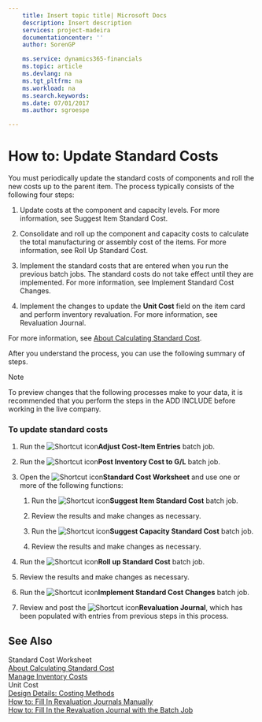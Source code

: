 ```yaml
---
    title: Insert topic title| Microsoft Docs
    description: Insert description
    services: project-madeira
    documentationcenter: ''
    author: SorenGP

    ms.service: dynamics365-financials
    ms.topic: article
    ms.devlang: na
    ms.tgt_pltfrm: na
    ms.workload: na
    ms.search.keywords:
    ms.date: 07/01/2017
    ms.author: sgroespe

---
```

# How to: Update Standard Costs
You must periodically update the standard costs of components and roll the new costs up to the parent item. The process typically consists of the following four steps:  
  
1.  Update costs at the component and capacity levels. For more information, see Suggest Item Standard Cost.  
  
2.  Consolidate and roll up the component and capacity costs to calculate the total manufacturing or assembly cost of the items. For more information, see Roll Up Standard Cost.  
  
3.  Implement the standard costs that are entered when you run the previous batch jobs. The standard costs do not take effect until they are implemented. For more information, see Implement Standard Cost Changes.  
  
4.  Implement the changes to update the **Unit Cost** field on the item card and perform inventory revaluation. For more information, see Revaluation Journal.  
  
 For more information, see [About Calculating Standard Cost](../about-calculating-standard-cost.md).  
  
 After you understand the process, you can use the following summary of steps.  
  
> [!NOTE]  
>  To preview changes that the following processes make to your data, it is recommended that you perform the steps in the ADD INCLUDE<!--[!INCLUDE[demolong](../../includes/demolong_md.md)]--> before working in the live company.  
  
### To update standard costs  
  
1.  Run the ![Shortcut icon](../media/shortcutcoldicon.gif "shortcutColdIcon")**Adjust Cost-Item Entries** batch job.  
  
2.  Run the ![Shortcut icon](../media/shortcutcoldicon.gif "shortcutColdIcon")**Post Inventory Cost to G\/L** batch job.  
  
3.  Open the ![Shortcut icon](../media/shortcutcoldicon.gif "shortcutColdIcon")**Standard Cost Worksheet** and use one or more of the following functions:  
  
    1.  Run the ![Shortcut icon](../media/shortcutcoldicon.gif "shortcutColdIcon")**Suggest Item Standard Cost** batch job.  
  
    2.  Review the results and make changes as necessary.  
  
    3.  Run the ![Shortcut icon](../media/shortcutcoldicon.gif "shortcutColdIcon")**Suggest Capacity Standard Cost** batch job.  
  
    4.  Review the results and make changes as necessary.  
  
4.  Run the ![Shortcut icon](../media/shortcutcoldicon.gif "shortcutColdIcon")**Roll up Standard Cost** batch job.  
  
5.  Review the results and make changes as necessary.  
  
6.  Run the ![Shortcut icon](../media/shortcutcoldicon.gif "shortcutColdIcon")**Implement Standard Cost Changes** batch job.  
  
7.  Review and post the ![Shortcut icon](../media/shortcutcoldicon.gif "shortcutColdIcon")**Revaluation Journal**, which has been populated with entries from previous steps in this process.  
  
## See Also  
 Standard Cost Worksheet   
 [About Calculating Standard Cost](../about-calculating-standard-cost.md)   
 [Manage Inventory Costs](../manage-inventory-costs.md)   
 Unit Cost   
 [Design Details: Costing Methods](design-details-costing-methods.md)   
 [How to: Fill In Revaluation Journals Manually](../how-to-fill-in-revaluation-journals-manually.md)   
 [How to: Fill In the Revaluation Journal with the Batch Job](../how-to-fill-in-the-revaluation-journal-with-the-batch-job.md)